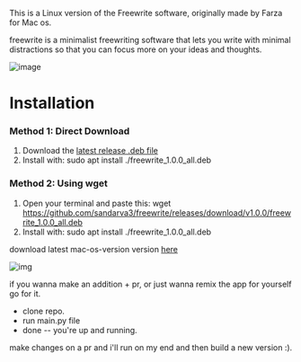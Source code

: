 This is a Linux version of the Freewrite software, originally made by Farza for Mac os.

freewrite is a minimalist freewriting software that lets you write with minimal distractions so that you can focus more on your ideas and thoughts.


![image](https://github.com/user-attachments/assets/239353da-6cc5-493e-b33d-7fff6ec4b5d1)


# Installation
### Method 1: Direct Download
1. Download the [latest release .deb file](https://github.com/sandarva3/freewrite/releases/latest)
2. Install with:    sudo apt install ./freewrite_1.0.0_all.deb

### Method 2: Using wget
1. Open your terminal and paste this: wget https://github.com/sandarva3/freewrite/releases/download/v1.0.0/freewrite_1.0.0_all.deb
2. Install with:    sudo apt install ./freewrite_1.0.0_all.deb


download latest mac-os-version version [here](https://www.freewrite.io/)

![img](https://i.imgur.com/2ucbtff.gif)

if you wanna make an addition + pr,
or just wanna remix the app for yourself go for it.

- clone repo.
- run main.py file
- done -- you're up and running.

make changes on a pr and i'll run on my end and then build a new version :).

